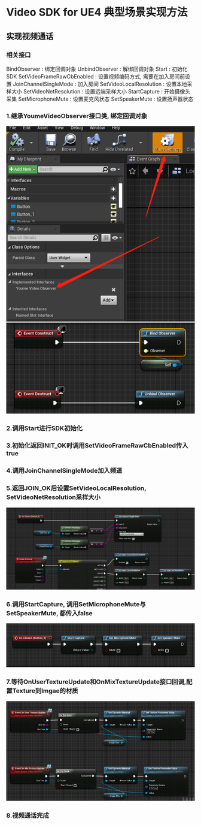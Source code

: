 # Video SDK for UE4 典型场景实现方法

## 实现视频通话

###  相关接口

BindObserver : 绑定回调对象
UnbindObserver : 解绑回调对象
Start : 初始化SDK
SetVideoFrameRawCbEnabled : 设置视频编码方式, 需要在加入房间前设置
JoinChannelSingleMode : 加入房间
SetVideoLocalResolution : 设置本地采样大小
SetVideoNetResolution : 设置远端采样大小
StartCapture : 开始摄像头采集
SetMicrophoneMute : 设置麦克风状态
SetSpeakerMute : 设置扬声器状态

###  1.继承YoumeVideoObserver接口类, 绑定回调对象
![](Images/1.png) 
![](Images/2.png) 
###  2.调用Start进行SDK初始化
###  3.初始化返回INIT_OK时调用SetVideoFrameRawCbEnabled传入true
###  4.调用JoinChannelSingleMode加入频道
###  5.返回JOIN_OK后设置SetVideoLocalResolution, SetVideoNetResolution采样大小
![](Images/6.png) 
###  6.调用StartCapture, 调用SetMicrophoneMute与SetSpeakerMute, 都传入false
![](Images/7.png) 
###  7.等待OnUserTextureUpdate和OnMixTextureUpdate接口回调,配置Texture到Imgae的材质
![](Images/8.png) 
###  8.视频通话完成


